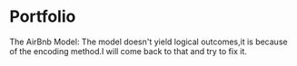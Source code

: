 # Portfolio

The AirBnb Model:
The model doesn't yield logical outcomes,it is because of the encoding method.I will come back to that and try to fix it.
